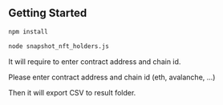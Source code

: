 ## Getting Started

```bash
npm install
```

```bash
node snapshot_nft_holders.js
```

It will require to enter contract address and chain id.

Please enter contract address and chain id (eth, avalanche, ...)

Then it will export CSV to result folder.